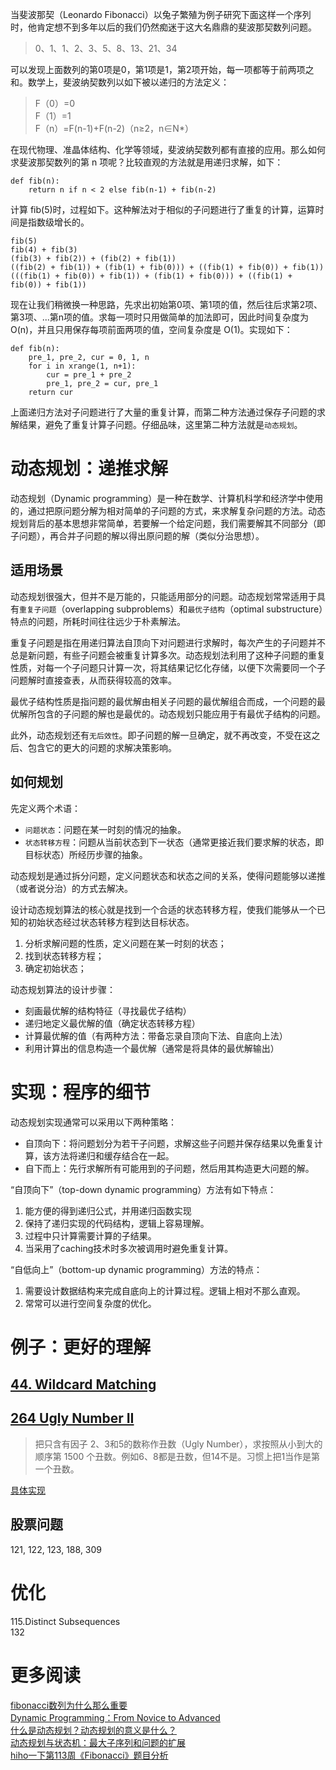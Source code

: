 当斐波那契（Leonardo Fibonacci）以兔子繁殖为例子研究下面这样一个序列时，他肯定想不到多年以后的我们仍然痴迷于这大名鼎鼎的斐波那契数列问题。

> 0、1、1、2、3、5、8、13、21、34

可以发现上面数列的第0项是0，第1项是1，第2项开始，每一项都等于前两项之和。数学上，斐波纳契数列以如下被以递归的方法定义：

> F（0）=0  
> F（1）=1  
> F（n）=F(n-1)+F(n-2)（n≥2，n∈N*）  

在现代物理、准晶体结构、化学等领域，斐波纳契数列都有直接的应用。那么如何求斐波那契数列的第 n 项呢？比较直观的方法就是用递归求解，如下：

    def fib(n):
        return n if n < 2 else fib(n-1) + fib(n-2)

计算 fib(5)时，过程如下。这种解法对于相似的子问题进行了重复的计算，运算时间是指数级增长的。

    fib(5)
    fib(4) + fib(3)
    (fib(3) + fib(2)) + (fib(2) + fib(1))
    ((fib(2) + fib(1)) + (fib(1) + fib(0))) + ((fib(1) + fib(0)) + fib(1))
    (((fib(1) + fib(0)) + fib(1)) + (fib(1) + fib(0))) + ((fib(1) + fib(0)) + fib(1))

现在让我们稍微换一种思路，先求出初始第0项、第1项的值，然后往后求第2项、第3项、...第n项的值。求每一项时只用做简单的加法即可，因此时间复杂度为 O(n)，并且只用保存每项前面两项的值，空间复杂度是 O(1)。实现如下：

    def fib(n):
        pre_1, pre_2, cur = 0, 1, n
        for i in xrange(1, n+1):
            cur = pre_1 + pre_2
            pre_1, pre_2 = cur, pre_1
        return cur

上面递归方法对子问题进行了大量的重复计算，而第二种方法通过保存子问题的求解结果，避免了重复计算子问题。仔细品味，这里第二种方法就是`动态规划`。

# 动态规划：递推求解

动态规划（Dynamic programming）是一种在数学、计算机科学和经济学中使用的，通过把原问题分解为相对简单的子问题的方式，来求解复杂问题的方法。动态规划背后的基本思想非常简单，若要解一个给定问题，我们需要解其不同部分（即子问题），再合并子问题的解以得出原问题的解（类似分治思想）。

## 适用场景

动态规划很强大，但并不是万能的，只能适用部分的问题。动态规划常常适用于具有`重复子问题`（overlapping subproblems）和`最优子结构`（optimal substructure）特点的问题，所耗时间往往远少于朴素解法。

重复子问题是指在用递归算法自顶向下对问题进行求解时，每次产生的子问题并不总是新问题，有些子问题会被重复计算多次。动态规划法利用了这种子问题的重复性质，对每一个子问题只计算一次，将其结果记忆化存储，以便下次需要同一个子问题解时直接查表，从而获得较高的效率。

最优子结构性质是指问题的最优解由相关子问题的最优解组合而成，一个问题的最优解所包含的子问题的解也是最优的。动态规划只能应用于有最优子结构的问题。

此外，动态规划还有`无后效性`。即子问题的解一旦确定，就不再改变，不受在这之后、包含它的更大的问题的求解决策影响。

## 如何规划

先定义两个术语：

* `问题状态`：问题在某一时刻的情况的抽象。
* `状态转移方程`：问题从当前状态到下一状态（通常更接近我们要求解的状态，即目标状态）所经历步骤的抽象。

动态规划是通过拆分问题，定义问题状态和状态之间的关系，使得问题能够以递推（或者说分治）的方式去解决。

设计动态规划算法的核心就是找到一个合适的状态转移方程，使我们能够从一个已知的初始状态经过状态转移方程到达目标状态。
1. 分析求解问题的性质，定义问题在某一时刻的状态；2. 找到状态转移方程；
3. 确定初始状态；动态规划算法的设计步骤：

* 刻画最优解的结构特征（寻找最优子结构）
* 递归地定义最优解的值（确定状态转移方程）
* 计算最优解的值（有两种方法：带备忘录自顶向下法、自底向上法）
* 利用计算出的信息构造一个最优解（通常是将具体的最优解输出）


# 实现：程序的细节

动态规划实现通常可以采用以下两种策略：

* 自顶向下：将问题划分为若干子问题，求解这些子问题并保存结果以免重复计算，该方法将递归和缓存结合在一起。
* 自下而上：先行求解所有可能用到的子问题，然后用其构造更大问题的解。

“自顶向下”（top-down dynamic programming）方法有如下特点：

1. 能方便的得到递归公式，并用递归函数实现 
2. 保持了递归实现的代码结构，逻辑上容易理解。
3. 过程中只计算需要计算的子结果。
4. 当采用了caching技术时多次被调用时避免重复计算。

“自低向上”（bottom-up dynamic programming）方法的特点：

1. 需要设计数据结构来完成自底向上的计算过程。逻辑上相对不那么直观。 
2. 常常可以进行空间复杂度的优化。

# 例子：更好的理解

## [44. Wildcard Matching](https://leetcode.com/problems/wildcard-matching/)

## [264 Ugly Number II](https://leetcode.com/problems/ugly-number-ii/)

> 把只含有因子 2、3和5的数称作丑数（Ugly Number），求按照从小到大的顺序第 1500 个丑数。例如6、8都是丑数，但14不是。习惯上把1当作是第一个丑数。


[具体实现](https://github.com/xuelangZF/LeetCode/blob/master/DynamicProgramming/264_UglyNumberII.py)

## 股票问题

121, 122, 123, 188, 309	


# 优化

115.Distinct Subsequences  
132 

# 更多阅读
[fibonacci数列为什么那么重要](https://www.zhihu.com/question/28062458)   
[Dynamic Programming：From Novice to Advanced](https://www.topcoder.com/community/data-science/data-science-tutorials/dynamic-programming-from-novice-to-advanced/)  
[什么是动态规划？动态规划的意义是什么？](https://www.zhihu.com/question/23995189/answer/35429905)   
[动态规划与状态机：最大子序列和问题的扩展](http://liam0205.me/2016/05/13/dynamic-programming-and-state-machine/)  
[hiho一下第113周《Fibonacci》题目分析](http://hihocoder.com/discuss/question/3634)  

